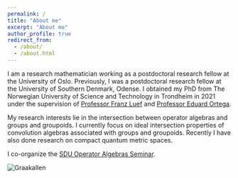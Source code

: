 ```yaml
---
permalink: /
title: "About me"
excerpt: "About me"
author_profile: true
redirect_from: 
  - /about/
  - /about.html
---
```


I am a research mathematician working as a postdoctoral research fellow at the University of Oslo. Previously, I was a postdoctoral research fellow at the University of Southern Denmark, Odense. I obtained my PhD from The Norwegian University of Science and Technology in Trondheim in 2021 under the supervision of [Professor Franz Luef](https://www.ntnu.edu/employees/franz.luef) and [Professor Eduard Ortega](https://www.ntnu.edu/employees/eduard.ortega).

My research interests lie in the intersection between operator algebras and groups and groupoids. I currently focus on ideal intersection properties of convolution algebras associated with groups and groupoids. Recently I have also done research on compact quantum metric spaces.

I co-organize the [SDU Operator Algebras Seminar](https://sites.google.com/view/operator-algebras-sdu). 


![Graakallen](/images/graakallen.jpeg)

